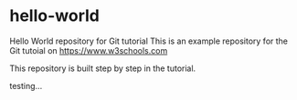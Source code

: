 # hello-world
Hello World repository for Git tutorial
This is an example repository for the Git tutoial on https://www.w3schools.com

This repository is built step by step in the tutorial. 

testing...
